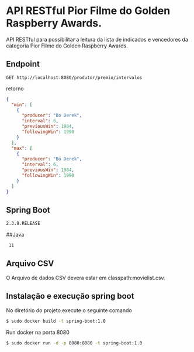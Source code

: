 # API RESTful Pior Filme do Golden Raspberry Awards.

API RESTful para possibilitar a leitura da lista de indicados e vencedores da categoria Pior Filme do Golden Raspberry Awards.

## Endpoint

```url
GET http://localhost:8080/produtor/premio/intervalos
```

retorno
```json
{
  "min": [
    {
      "producer": "Bo Derek",
      "interval": 6,
      "previousWin": 1984,
      "followingWin": 1990
    }
  ],
  "max": [
    {
      "producer": "Bo Derek",
      "interval": 6,
      "previousWin": 1984,
      "followingWin": 1990
    }
  ]
}
```

## Spring Boot

```bash
2.3.9.RELEASE 
```

##Java

```bash
 11
```

## Arquivo CSV

O Arquivo de dados CSV devera estar em classpath:movielist.csv.

## Instalação e execução spring boot

No diretório do projeto execute o seguinte comando

```bash
$ sudo docker build -t spring-boot:1.0
```

Run docker na porta 8080

```bash
$ sudo docker run -d -p 8080:8080 -t spring-boot:1.0
```